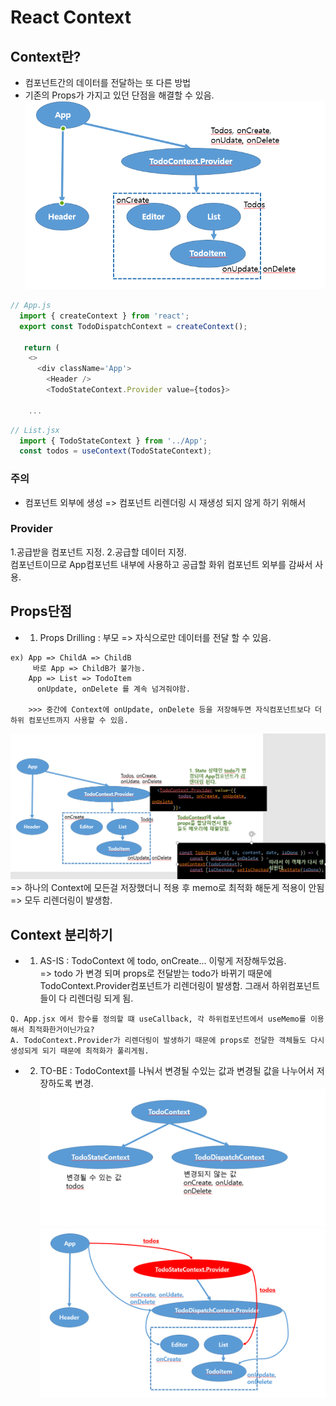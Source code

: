 # React Context

## Context란?
- 컴포넌트간의 데이터를 전달하는 또 다른 방법
- 기존의 Props가 가지고 있던 단점을 해결할 수 있음.
![context](./Context.png)
```javascript
// App.js
  import { createContext } from 'react';
  export const TodoDispatchContext = createContext();

   return (
    <>
      <div className='App'>
        <Header />
        <TodoStateContext.Provider value={todos}>
        
    ... 
```
```javascript 
// List.jsx
  import { TodoStateContext } from '../App';
  const todos = useContext(TodoStateContext);

```


### 주의
- 컴포넌트 외부에 생성 => 컴포넌트 리렌더링 시 재생성 되지 않게 하기 위해서

### Provider
1.공급받을 컴포넌트 지정. 
2.공급할 데이터 지정.   
컴포넌트이므로 App컴포넌트 내부에 사용하고 공급할 화위 컴포넌트 외부를 감싸서 사용.


## Props단점
- 1. Props Drilling : 부모 => 자식으로만 데이터를 전달 할 수 있음. 
```
ex) App => ChildA => ChildB 
     바로 App => ChildB가 불가능.
    App => List => TodoItem 
      onUpdate, onDelete 를 계속 넘겨줘야함.
    
    >>> 중간에 Context에 onUpdate, onDelete 등을 저장해두면 자식컴포넌트보다 더 하위 컴포넌트까지 사용할 수 있음.
```
![context issue](./Context2.png)
=>  하나의 Context에 모든걸 저장했더니 적용 후 memo로 최적화 해둔게 적용이 안됨 => 모두 리렌더링이 발생함. 




##  Context 분리하기 
- 1. AS-IS : TodoContext 에 todo, onCreate... 이렇게 저장해두었음.   
=> todo 가 변경 되며 props로 전달받는 todo가 바뀌기 때문에  TodoContext.Provider컴포넌트가 리렌더링이 발생함. 그래서 하위컴포넌트들이 다 리렌더링 되게 됨.   
```
Q. App.jsx 에서 함수를 정의할 떄 useCallback, 각 하위컴포넌트에서 useMemo를 이용해서 최적화한거이닌가요?    
A. TodoContext.Provider가 리렌더링이 발생하기 때문에 props로 전달한 객체들도 다시 생성되게 되기 때문에 최적화가 풀리게됨.
```
- 2. TO-BE : TodoContext를 나눠서 변경될 수있는 값과 변경될 값을 나누어서 저장하도록 변경.
![context distribute](./Context3_1.png)
![seperate context](./Context3_2.png)